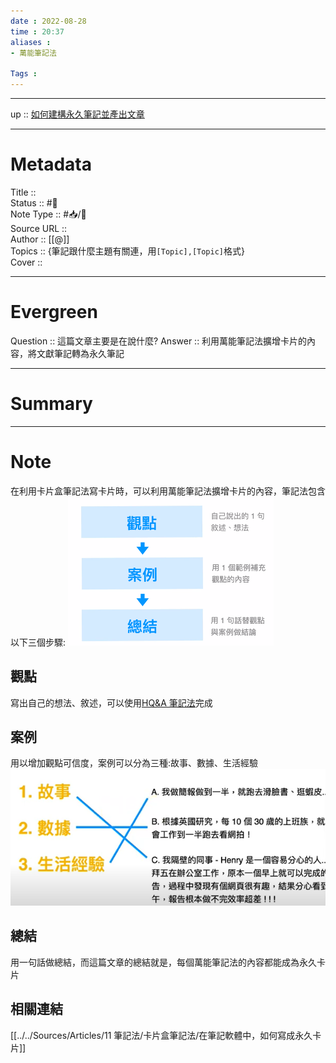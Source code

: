 ```yaml
---
date : 2022-08-28
time : 20:37
aliases : 
- 萬能筆記法

Tags : 
---
```


---
up ::  [如何建構永久筆記並產出文章](卡片盒筆記法/如何建構永久筆記並產出文章.md)

---

# Metadata
Title :: <br>
Status :: #🌱 <br>
Note Type :: #📥/📰<br>
Source URL :: <br>
Author :: [[@]]<br>
Topics :: {筆記跟什麼主題有關連，用`[Topic],[Topic]`格式}<br>
Cover ::

---
# Evergreen
Question :: 這篇文章主要是在說什麼?
Answer :: 利用萬能筆記法擴增卡片的內容，將文獻筆記轉為永久筆記

---

# Summary

---

# Note
在利用卡片盒筆記法寫卡片時，可以利用萬能筆記法擴增卡片的內容，筆記法包含以下三個步驟:
![](Extras/Media/image/Pasted%20image%2020220828205231.png)
## 觀點
寫出自己的想法、敘述，可以使用[HQ&A 筆記法](HQ&A%20筆記法.md)完成

## 案例
用以增加觀點可信度，案例可以分為三種:故事、數據、生活經驗
![](Extras/Media/image/Pasted%20image%2020220831211636.png)

## 總結
用一句話做總結，而這篇文章的總結就是，每個萬能筆記法的內容都能成為永久卡片


## 相關連結
[[../../Sources/Articles/11 筆記法/卡片盒筆記法/在筆記軟體中，如何寫成永久卡片]]